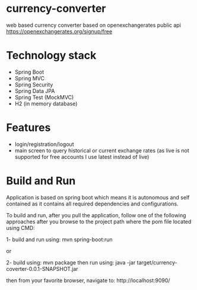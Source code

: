 # currency-converter
web based currency converter based on openexchangerates public api
https://openexchangerates.org/signup/free

# Technology stack
- Spring Boot
- Spring MVC
- Spring Security
- Spring Data JPA
- Spring Test (MockMVC)
- H2 (in memory database)

# Features
- login/registration/logout
- main screen to query historical or current exchange rates (as live is not supported for free accounts I use latest instead of live)

# Build and Run
Application is based on spring boot which means it is autonomous and self contained as it contains all required dependencies and configurations.

To build and run, after you pull the application, follow one of the following approaches after you browse to the project path where the pom file located using CMD:

1-  build and run using: mvn spring-boot:run

or

2- build using:	mvn package
   then run using: java -jar target/currency-coverter-0.0.1-SNAPSHOT.jar

then from your favorite browser, navigate to: 
http://localhost:9090/ 
